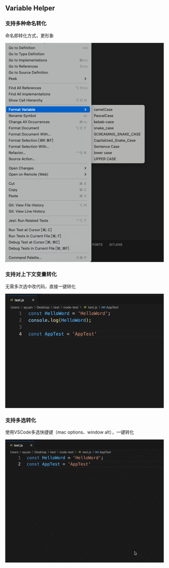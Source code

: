 ## Variable Helper

### 支持多种命名转化
命名即转化方式，更形象

![](images/demo.png)

### 支持对上下文变量转化
无需多次选中改代码，直接一键转化

![](images/demo2.gif)

### 支持多选转化
使用VSCode多选快捷键（mac options、window alt），一键转化

![](images/demo3.gif)